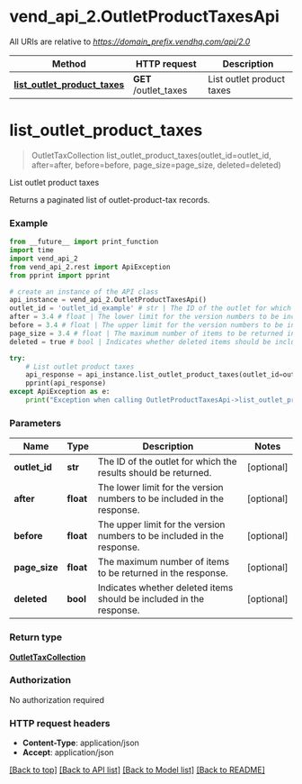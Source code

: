# vend_api_2.OutletProductTaxesApi

All URIs are relative to *https://domain_prefix.vendhq.com/api/2.0*

Method | HTTP request | Description
------------- | ------------- | -------------
[**list_outlet_product_taxes**](OutletProductTaxesApi.md#list_outlet_product_taxes) | **GET** /outlet_taxes | List outlet product taxes


# **list_outlet_product_taxes**
> OutletTaxCollection list_outlet_product_taxes(outlet_id=outlet_id, after=after, before=before, page_size=page_size, deleted=deleted)

List outlet product taxes

Returns a paginated list of outlet-product-tax records.

### Example 
```python
from __future__ import print_function
import time
import vend_api_2
from vend_api_2.rest import ApiException
from pprint import pprint

# create an instance of the API class
api_instance = vend_api_2.OutletProductTaxesApi()
outlet_id = 'outlet_id_example' # str | The ID of the outlet for which the results should be returned. (optional)
after = 3.4 # float | The lower limit for the version numbers to be included in the response. (optional)
before = 3.4 # float | The upper limit for the version numbers to be included in the response. (optional)
page_size = 3.4 # float | The maximum number of items to be returned in the response. (optional)
deleted = true # bool | Indicates whether deleted items should be included in the response. (optional)

try: 
    # List outlet product taxes
    api_response = api_instance.list_outlet_product_taxes(outlet_id=outlet_id, after=after, before=before, page_size=page_size, deleted=deleted)
    pprint(api_response)
except ApiException as e:
    print("Exception when calling OutletProductTaxesApi->list_outlet_product_taxes: %s\n" % e)
```

### Parameters

Name | Type | Description  | Notes
------------- | ------------- | ------------- | -------------
 **outlet_id** | **str**| The ID of the outlet for which the results should be returned. | [optional] 
 **after** | **float**| The lower limit for the version numbers to be included in the response. | [optional] 
 **before** | **float**| The upper limit for the version numbers to be included in the response. | [optional] 
 **page_size** | **float**| The maximum number of items to be returned in the response. | [optional] 
 **deleted** | **bool**| Indicates whether deleted items should be included in the response. | [optional] 

### Return type

[**OutletTaxCollection**](OutletTaxCollection.md)

### Authorization

No authorization required

### HTTP request headers

 - **Content-Type**: application/json
 - **Accept**: application/json

[[Back to top]](#) [[Back to API list]](../README.md#documentation-for-api-endpoints) [[Back to Model list]](../README.md#documentation-for-models) [[Back to README]](../README.md)

